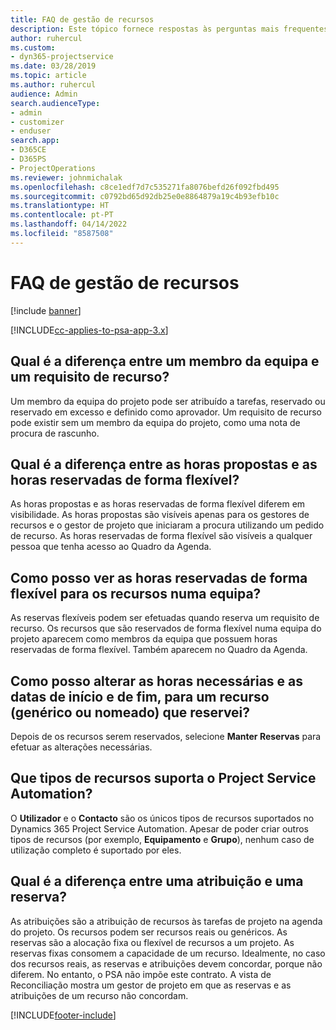 ```yaml
---
title: FAQ de gestão de recursos
description: Este tópico fornece respostas às perguntas mais frequentes sobre a gestão de recursos.
author: ruhercul
ms.custom:
- dyn365-projectservice
ms.date: 03/28/2019
ms.topic: article
ms.author: ruhercul
audience: Admin
search.audienceType:
- admin
- customizer
- enduser
search.app:
- D365CE
- D365PS
- ProjectOperations
ms.reviewer: johnmichalak
ms.openlocfilehash: c8ce1edf7d7c535271fa8076befd26f092fbd495
ms.sourcegitcommit: c0792bd65d92db25e0e8864879a19c4b93efb10c
ms.translationtype: HT
ms.contentlocale: pt-PT
ms.lasthandoff: 04/14/2022
ms.locfileid: "8587508"
---
```

# <a name="resource-management-faq"></a>FAQ de gestão de recursos

[!include [banner](../includes/psa-now-project-operations.md)]

[!INCLUDE[cc-applies-to-psa-app-3.x](../includes/cc-applies-to-psa-app-3x.md)]

## <a name="what-is-the-difference-between-a-team-member-and-a-resource-requirement"></a>Qual é a diferença entre um membro da equipa e um requisito de recurso?

Um membro da equipa do projeto pode ser atribuído a tarefas, reservado ou reservado em excesso e definido como aprovador. Um requisito de recurso pode existir sem um membro da equipa do projeto, como uma nota de procura de rascunho. 

## <a name="what-is-the-difference-between-proposed-and-soft-booked-hours"></a>Qual é a diferença entre as horas propostas e as horas reservadas de forma flexível?

As horas propostas e as horas reservadas de forma flexível diferem em visibilidade. As horas propostas são visíveis apenas para os gestores de recursos e o gestor de projeto que iniciaram a procura utilizando um pedido de recurso. As horas reservadas de forma flexível são visíveis a qualquer pessoa que tenha acesso ao Quadro da Agenda.

## <a name="how-can-i-see-the-soft-booked-hours-for-resources-on-a-team"></a>Como posso ver as horas reservadas de forma flexível para os recursos numa equipa?

As reservas flexíveis podem ser efetuadas quando reserva um requisito de recurso. Os recursos que são reservados de forma flexível numa equipa do projeto aparecem como membros da equipa que possuem horas reservadas de forma flexível. Também aparecem no Quadro da Agenda.

## <a name="how-do-i-change-the-required-hours-and-the-start-and-end-dates-for-a-resource-generic-or-named-that-i-booked"></a>Como posso alterar as horas necessárias e as datas de início e de fim, para um recurso (genérico ou nomeado) que reservei?

Depois de os recursos serem reservados, selecione **Manter Reservas** para efetuar as alterações necessárias.

## <a name="what-resources-types-does-project-service-automation-support"></a>Que tipos de recursos suporta o Project Service Automation?

O **Utilizador** e o **Contacto** são os únicos tipos de recursos suportados no Dynamics 365 Project Service Automation. Apesar de poder criar outros tipos de recursos (por exemplo, **Equipamento** e **Grupo**), nenhum caso de utilização completo é suportado por eles.

## <a name="what-is-the-difference-between-an-assignment-and-a-booking"></a>Qual é a diferença entre uma atribuição e uma reserva?

As atribuições são a atribuição de recursos às tarefas de projeto na agenda do projeto. Os recursos podem ser recursos reais ou genéricos. As reservas são a alocação fixa ou flexível de recursos a um projeto. As reservas fixas consomem a capacidade de um recurso. Idealmente, no caso dos recursos reais, as reservas e atribuições devem concordar, porque não diferem. No entanto, o PSA não impõe este contrato. A vista de Reconciliação mostra um gestor de projeto em que as reservas e as atribuições de um recurso não concordam.


[!INCLUDE[footer-include](../includes/footer-banner.md)]
